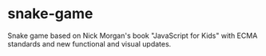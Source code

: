 # snake-game

Snake game based on Nick Morgan's book "JavaScript for Kids" with ECMA standards and new functional and visual updates.
